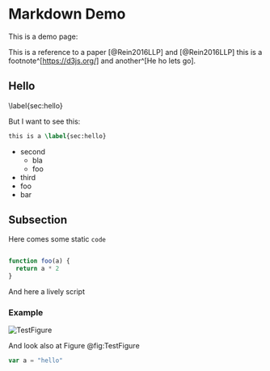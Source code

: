 # Markdown Demo

This is a demo page:


This is a reference to a paper [@Rein2016LLP] and [@Rein2016LLP] this is a footnote^[https://d3js.org/] and another^[He ho lets go].


## Hello

\label{sec:hello}


But I want to see this:

```latex
this is a \label{sec:hello}
```

- second
  - bla
  - foo
- third
- foo
- bar
## Subsection

Here comes some static `code`

```javascript

function foo(a) {
  return a * 2
}
```

And here a lively script

<script>

  var a = 3 + 4
  "a =" + a
</script>


### Example

![TestFigure](../../media/drawio "A figure created with drawio.")

And look also at Figure @fig:TestFigure

```javascript
var a = "hello"
```

